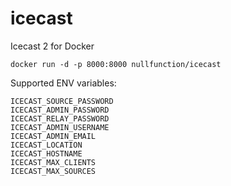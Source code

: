 # icecast
Icecast 2 for Docker
```
docker run -d -p 8000:8000 nullfunction/icecast
```
Supported ENV variables:

```
ICECAST_SOURCE_PASSWORD 
ICECAST_ADMIN_PASSWORD 
ICECAST_RELAY_PASSWORD
ICECAST_ADMIN_USERNAME
ICECAST_ADMIN_EMAIL
ICECAST_LOCATION
ICECAST_HOSTNAME
ICECAST_MAX_CLIENTS
ICECAST_MAX_SOURCES
```
